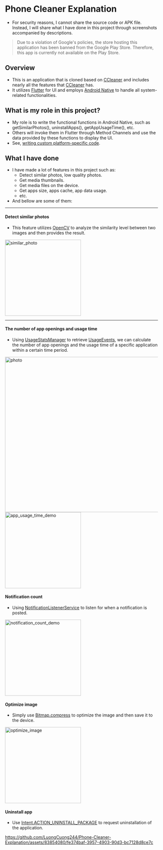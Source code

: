 # Phone Cleaner Explanation
- For security reasons, I cannot share the source code or APK file. Instead, I will share what I have done in this project through screenshots accompanied by descriptions.
> Due to a violation of Google's policies, the store hosting this application has been banned from the Google Play Store. Therefore, this app is currently not available on the Play Store.

## Overview
- This is an application that is cloned based on [CCleaner](https://play.google.com/store/apps/details?id=com.piriform.ccleaner) and includes nearly all the features that [CCleaner](https://play.google.com/store/apps/details?id=com.piriform.ccleaner) has.
- It utilizes [Flutter](https://flutter.dev/) for UI and employs [Android Native](https://developer.android.com/docs) to handle all system-related functionalities.
## What is my role in this project?
- My role is to write the functional functions in Android Native, such as getSimilarPhotos(), uninstallApps(), getAppUsageTime(), etc.
- Others will invoke them in Flutter through Method Channels and use the data provided by these functions to display the UI.
- See, [writing custom platform-specific code](https://docs.flutter.dev/platform-integration/platform-channels).
## What I have done
- I have made a lot of features in this project such as:
  - Detect similar photos, low quality photos.
  - Get media thumbnails.
  - Get media files on the device.
  - Get apps size, apps cache, app data usage.
  - etc.
- And bellow are some of them:

---
#### Detect similar photos
- This feature utilizes [OpenCV](https://github.com/QuickBirdEng/opencv-android) to analyze the similarity level between two images and then provides the result.
<img width="250" alt="similar_photo" src="https://github.com/LuongCuong244/Phone-Cleaner-Explanation/assets/83854080/957156dc-3c07-4aff-9267-f5027425e680">

---
#### The number of app openings and usage time
- Using [UsageStatsManager](https://developer.android.com/reference/android/app/usage/UsageStatsManager) to retrieve [UsageEvents](https://developer.android.com/reference/android/app/usage/UsageEvents), we can calculate the number of app openings and the usage time of a specific application within a certain time period.

<img width="510" alt="photo" src="https://github.com/LuongCuong244/Phone-Cleaner-Explanation/assets/83854080/5fb40ab9-ba8a-4ed7-b1b4-00ab9a619d27">
<img width="250" alt="app_usage_time_demo" src="https://github.com/LuongCuong244/Phone-Cleaner-Explanation/assets/83854080/9202faf9-df77-4b37-82b5-9950c5444cb3">

#### Notification count
- Using [NotificationListenerService](https://developer.android.com/reference/android/service/notification/NotificationListenerService) to listen for when a notification is posted.

<img width="250" alt="notification_count_demo" src="https://github.com/LuongCuong244/Phone-Cleaner-Explanation/assets/83854080/81bafe47-1da5-4bd2-b046-606360857d12">

#### Optimize image
- Simply use [Bitmap.compress](https://developer.android.com/reference/android/graphics/Bitmap#compress(android.graphics.Bitmap.CompressFormat,%20int,%20java.io.OutputStream)) to optimize the image and then save it to the device.

<img width="250" alt="optimize_image" src="https://github.com/LuongCuong244/Phone-Cleaner-Explanation/assets/83854080/22bdeee2-0137-436f-ab37-6e4f1056902c">

#### Uninstall app
- Use [Intent.ACTION_UNINSTALL_PACKAGE](https://developer.android.com/reference/android/content/Intent#ACTION_UNINSTALL_PACKAGE) to request uninstallation of the application.

https://github.com/LuongCuong244/Phone-Cleaner-Explanation/assets/83854080/fe374baf-3957-4903-90d3-bc7128d8ce7c




